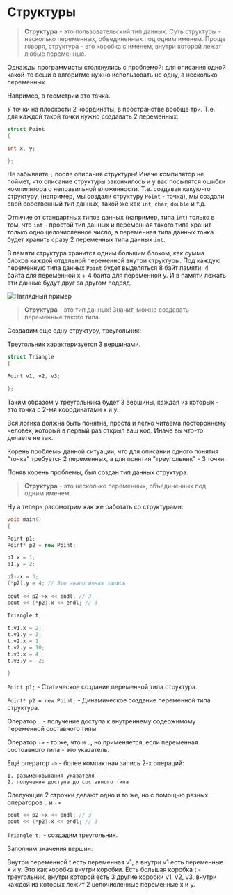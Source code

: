 # Структуры

> **Структура** - это пользовательский тип данных.
Суть структуры - несколько переменных, объединенных под одним именем.
Проще говоря, структура - это коробка с именем, внутри которой лежат любые переменные.

Однажды программисты столкнулись с проблемой: для описания одной какой-то вещи в алгоритме нужно использовать не одну, а несколько переменных. 
     
Например, в геометрии это точка. 

У точки на плоскости 2 координаты, в пространстве вообще три. Т.е. для каждой такой точки нужно создавать 2 переменных:

```c++
struct Point
{

int x, y;

};
```
Не забывайте `;` после описания структуры!
Иначе компилятор не поймет, что описание структуры закончилось и у вас посыпятся ошибки компилятора о неправильной вложенности.
Т.е. создавая какую-то структуру, (например, мы создали структуру `Point` - точка), мы создали свой собственный тип данных, такой же как `int`, `char`, `double` и т.д.

Отличие от стандартных типов данных (например, типа `int`) только в том, что `int` - простой тип данных и переменная такого типа хранит только одно целочисленное число, а переменная типа данных точка будет хранить сразу 2 переменных типа данных `int`.

В памяти структура хранится одним большим блоком, как сумма блоков каждой отдельной переменной внутри структуры.
Под каждую переменную типа данных `Point` будет выделяться 8 байт памяти: 4 байта для переменной x + 4 байта для переменной y. И в памяти лежать эти данные будут друг за другом подряд.

![Наглядный пример](https://pp.userapi.com/c834403/v834403056/1428ad/Bgno14Qnmik.jpg)
 

> **Структура** - это тип данных! Значит, можно создавать переменные такого типа.
     
Создадим еще одну структуру, треугольник:

Треугольник характеризуется 3 вершинами.
```c++
struct Triangle
{

Point v1, v2, v3;

};
```
Таким образом у треугольника будет 3 вершины, каждая из которых - это точка с 2-мя координатами x и y.

Вся логика должна быть понятна, проста и легко читаема постороннему человек, который в первый раз открыл ваш код. Иначе вы что-то делаете не так.
     
Корень проблемы данной ситуации, что для описании одного понятия "точка" требуется 2 переменных, а для понятия "треугольник" - 3 точки.
     
Поняв корень проблемы, был создан тип данных структура.

> **Структура** - это несколько переменных, объединенных под одним именем.

Ну а теперь рассмотрим как же работать со структурами:
```c++
void main()
{

Point p1;
Point* p2 = new Point;

p1.x = 1;
p1.y = 2;

p2->x = 3;
(*p2).y = 4; // Это аналогичная запись 
    
cout << p2->x << endl; // 3
cout << (*p2).x << endl; // 3

Triangle t;
       
t.v1.x = 2; 
t.v1.y = 3;
t.v2.x = 1;
t.v2.y = 10;
t.v3.x = 4;
t.v3.y = -2;
        
}

```
`Point p1;` - Статическое создание переменной типа структура.

`Point* p2 = new Point;` - Динамическое создание переменной типа структура.

Оператор `.` - получение доступа к внутреннему содержимому переменной составного типы.

Оператор `->` - то же, что и `.`, но применяется, если переменная состоавного типа - это указатель.

Ещё оператор `->` - более компактная запись 2-х операций: 
```
1. разыменовывания указателя 
2. получения доступа до составного типа
```   
Следующие 2 строчки делают одно и то же, но с помощью разных операторов `.` и `->`
```c++
cout << p2->x << endl; // 3
cout << (*p2).x << endl; // 3
```
 `Triangle t;` - создадим треугольник.
 
Заполним значения вершин:

Внутри переменной t есть переменная v1, а внутри v1 есть переменные x и y. Это как коробка внутри коробки. Есть большая коробка t - треугольник, внутри которой есть 3 другие коробки v1, v2, v3, внутри каждой из которых лежит 2 целочисленные переменные x и y.
